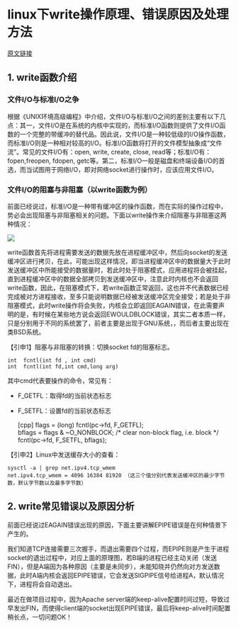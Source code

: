 # linux下write操作原理、错误原因及处理方法

[原文链接](https://blog.csdn.net/king16304/article/details/52355051)

## 1. write函数介绍

### 文件I/O与标准I/O之争

根据《UNIX环境高级编程》中介绍，文件I/O与标准I/O之间的差别主要有以下几点：其一，文件I/O是在系统的内核中实现的，而标准I/O函数则提供了文件I/O函数的一个完整的带缓冲的替代品。因此说，文件I/O是一种较低级的I/O操作函数，而标准I/O则是一种相对较高的I/O。标准I/O函数将打开的文件模型抽象成“文件流”。常见的文件I/O有：open, write, create, close, read等；标准I/O有：fopen,freopen, fdopen, getc等。第二，标准I/O一般是磁盘和终端设备I/O的首选，而当试图用于网络I/O，即对网络socket进行操作时，应该应用文件I/O。

### 文件I/O的阻塞与非阻塞（以write函数为例）

前面已经说过，标准I/O是一种带有缓冲区的操作函数，而在实际的操作过程中，势必会出现阻塞与非阻塞相关的问题。下面以write操作来介绍阻塞与非阻塞这两种情况：

![](http://up.2cto.com/2012/0810/20120810021015418.jpg)

write函数首先将进程需要发送的数据先放在进程缓冲区中，然后向socket的发送缓冲区进行拷贝，在此，可能出现这样情况，即当进程缓冲区中的数据量大于此时发送缓冲区中所能接受的数据量时，若此时处于阻塞模式，应用进程将会被挂起，直到进程缓冲区中的数据全部拷贝到发送缓冲区中，注意此时内核也不会返回write函数，因此，在阻塞模式下，若write函数正常返回，这也并不代表数据已经完成被对方进程接收，至多只能说明数据已经被发送缓冲区完全接受；若是处于非阻塞模式，此时write操作将会失败，内核会立即返回EAGAIN错误，在此需要声明的是，有时候在某些地方说会返回EWOULDBLOCK错误，其实二者本质一样，只是分别用于不同的系统罢了，前者主要是出现于GNU系统，，而后者主要出现在类BSD系统。

【引申1】阻塞与非阻塞的转换：切换socket fd的阻塞标志。

	int  fcntl(int fd , int cmd)
	int  fcntl(int fd,int cmd,long arg)

其中cmd代表要操作的命令，常见有：

- F_GETFL：取得fd的当前状态标志
- F_SETFL：设置fd的当前状态标志

	[cpp]
	flags = (long) fcntl(pc->fd, F_GETFL);  
	bflags = flags & ~O_NONBLOCK; /* clear non-block flag, i.e. block */  
	fcntl(pc->fd, F_SETFL, bflags);  

【引申2】Linux中发送缓存大小的查看：

	sysctl -a | grep net.ipv4.tcp_wmem
	net.ipv4.tcp_wmem = 4096 16384 81920 （这三个值分别代表发送缓冲区的最少字节数，默认字节数以及最多字节数）

## 2. write常见错误以及原因分析

前面已经说过EAGAIN错误出现的原因，下面主要讲解EPIPE错误是在何种情景下产生的。

我们知道TCP连接需要三次握手，而退出需要四个过程，而EPIPE则是产生于进程socket的退出过程中，对应上面的原理图，若B端的进程已经主动关闭（发送FIN），但是A端因为各种原因（主要是未同步），未能知晓并仍然向对方发送数据，此时A端内核会返回EPIPE错误，它会发送SIGPIPE信号给进程A，默认情况下，进程将会自动退出。
    
最近在做项目过程中，因为Apache server端的keep-alive配置时间过短，导致过早发出FIN，而使得client端的socket出现EPIPE错误，最后将keep-alive时间配置稍长点，一切问题OK！